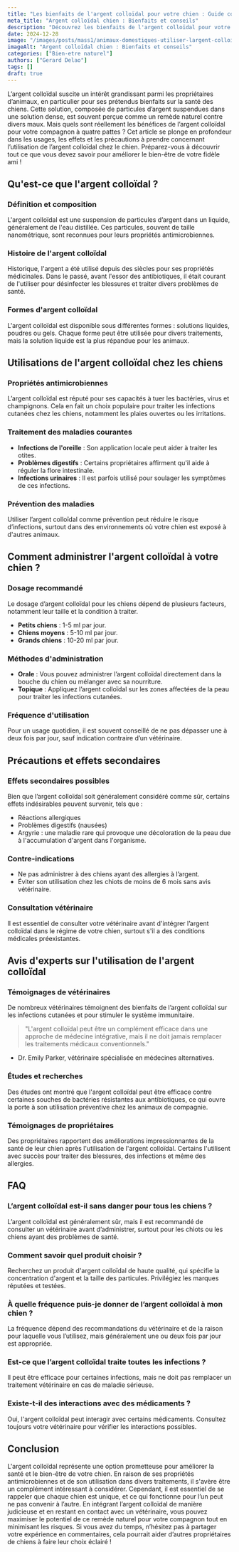 ```yaml
---
title: "Les bienfaits de l'argent colloïdal pour votre chien : Guide complet"
meta_title: "Argent colloïdal chien : Bienfaits et conseils"
description: "Découvrez les bienfaits de l'argent colloïdal pour votre chien, son utilisation, ses effets et les précautions à prendre."
date: 2024-12-28
image: "/images/posts/mass1/animaux-domestiques-utiliser-largent-colloidal-chez-le-chien-et-le-chat.webp"
imageAlt: "Argent colloïdal chien : Bienfaits et conseils"
categories: ["Bien-etre naturel"]
authors: ["Gerard Delao"]
tags: []
draft: true
---
```


L’argent colloïdal suscite un intérêt grandissant parmi les propriétaires d’animaux, en particulier pour ses prétendus bienfaits sur la santé des chiens. Cette solution, composée de particules d’argent suspendues dans une solution dense, est souvent perçue comme un remède naturel contre divers maux. Mais quels sont réellement les bénéfices de l’argent colloïdal pour votre compagnon à quatre pattes ? Cet article se plonge en profondeur dans les usages, les effets et les précautions à prendre concernant l’utilisation de l’argent colloïdal chez le chien. Préparez-vous à découvrir tout ce que vous devez savoir pour améliorer le bien-être de votre fidèle ami !

## Qu'est-ce que l'argent colloïdal ?

### Définition et composition

L'argent colloïdal est une suspension de particules d’argent dans un liquide, généralement de l'eau distillée. Ces particules, souvent de taille nanométrique, sont reconnues pour leurs propriétés antimicrobiennes.

### Histoire de l'argent colloïdal

Historique, l'argent a été utilisé depuis des siècles pour ses propriétés médicinales. Dans le passé, avant l'essor des antibiotiques, il était courant de l'utiliser pour désinfecter les blessures et traiter divers problèmes de santé.

### Formes d'argent colloïdal

L'argent colloïdal est disponible sous différentes formes : solutions liquides, poudres ou gels. Chaque forme peut être utilisée pour divers traitements, mais la solution liquide est la plus répandue pour les animaux.

## Utilisations de l'argent colloïdal chez les chiens

### Propriétés antimicrobiennes

L’argent colloïdal est réputé pour ses capacités à tuer les bactéries, virus et champignons. Cela en fait un choix populaire pour traiter les infections cutanées chez les chiens, notamment les plaies ouvertes ou les irritations.

### Traitement des maladies courantes

- **Infections de l'oreille** : Son application locale peut aider à traiter les otites.
- **Problèmes digestifs** : Certains propriétaires affirment qu'il aide à réguler la flore intestinale.
- **Infections urinaires** : Il est parfois utilisé pour soulager les symptômes de ces infections.

### Prévention des maladies

Utiliser l’argent colloïdal comme prévention peut réduire le risque d’infections, surtout dans des environnements où votre chien est exposé à d'autres animaux.

## Comment administrer l'argent colloïdal à votre chien ?

### Dosage recommandé

Le dosage d’argent colloïdal pour les chiens dépend de plusieurs facteurs, notamment leur taille et la condition à traiter. 
- **Petits chiens** : 1-5 ml par jour.
- **Chiens moyens** : 5-10 ml par jour.
- **Grands chiens** : 10-20 ml par jour.

### Méthodes d'administration

- **Orale** : Vous pouvez administrer l’argent colloïdal directement dans la bouche du chien ou mélanger avec sa nourriture.
- **Topique** : Appliquez l’argent colloïdal sur les zones affectées de la peau pour traiter les infections cutanées.

### Fréquence d'utilisation

Pour un usage quotidien, il est souvent conseillé de ne pas dépasser une à deux fois par jour, sauf indication contraire d’un vétérinaire.

## Précautions et effets secondaires

### Effets secondaires possibles

Bien que l’argent colloïdal soit généralement considéré comme sûr, certains effets indésirables peuvent survenir, tels que :
- Réactions allergiques
- Problèmes digestifs (nausées)
- Argyrie : une maladie rare qui provoque une décoloration de la peau due à l'accumulation d'argent dans l'organisme.

### Contre-indications

- Ne pas administrer à des chiens ayant des allergies à l’argent.
- Éviter son utilisation chez les chiots de moins de 6 mois sans avis vétérinaire.

### Consultation vétérinaire

Il est essentiel de consulter votre vétérinaire avant d'intégrer l’argent colloïdal dans le régime de votre chien, surtout s'il a des conditions médicales préexistantes.

## Avis d'experts sur l'utilisation de l'argent colloïdal

### Témoignages de vétérinaires

De nombreux vétérinaires témoignent des bienfaits de l’argent colloïdal sur les infections cutanées et pour stimuler le système immunitaire. 

> "L'argent colloïdal peut être un complément efficace dans une approche de médecine intégrative, mais il ne doit jamais remplacer les traitements médicaux conventionnels." 
- Dr. Emily Parker, vétérinaire spécialisée en médecines alternatives.

### Études et recherches

Des études ont montré que l'argent colloïdal peut être efficace contre certaines souches de bactéries résistantes aux antibiotiques, ce qui ouvre la porte à son utilisation préventive chez les animaux de compagnie.

### Témoignages de propriétaires

Des propriétaires rapportent des améliorations impressionnantes de la santé de leur chien après l'utilisation de l'argent colloïdal. Certains l'utilisent avec succès pour traiter des blessures, des infections et même des allergies.

## FAQ

### L’argent colloïdal est-il sans danger pour tous les chiens ?

L’argent colloïdal est généralement sûr, mais il est recommandé de consulter un vétérinaire avant d’administrer, surtout pour les chiots ou les chiens ayant des problèmes de santé.

### Comment savoir quel produit choisir ?

Recherchez un produit d'argent colloïdal de haute qualité, qui spécifie la concentration d'argent et la taille des particules. Privilégiez les marques réputées et testées.

### À quelle fréquence puis-je donner de l’argent colloïdal à mon chien ?

La fréquence dépend des recommandations du vétérinaire et de la raison pour laquelle vous l’utilisez, mais généralement une ou deux fois par jour est appropriée.

### Est-ce que l’argent colloïdal traite toutes les infections ?

Il peut être efficace pour certaines infections, mais ne doit pas remplacer un traitement vétérinaire en cas de maladie sérieuse.

### Existe-t-il des interactions avec des médicaments ?

Oui, l'argent colloïdal peut interagir avec certains médicaments. Consultez toujours votre vétérinaire pour vérifier les interactions possibles.

## Conclusion

L'argent colloïdal représente une option prometteuse pour améliorer la santé et le bien-être de votre chien. En raison de ses propriétés antimicrobiennes et de son utilisation dans divers traitements, il s'avère être un complément intéressant à considérer. Cependant, il est essentiel de se rappeler que chaque chien est unique, et ce qui fonctionne pour l’un peut ne pas convenir à l’autre. En intégrant l’argent colloïdal de manière judicieuse et en restant en contact avec un vétérinaire, vous pouvez maximiser le potentiel de ce remède naturel pour votre compagnon tout en minimisant les risques. Si vous avez du temps, n’hésitez pas à partager votre expérience en commentaires, cela pourrait aider d’autres propriétaires de chiens à faire leur choix éclairé !

